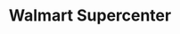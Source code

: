 ---
title: "Walmart Supercenter"
url: /el-paso/walmart-supercenter-paseo-del-norte-boulevard/
shop: Supermarkt
---